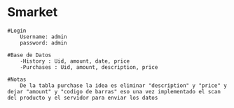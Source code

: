 # Smarket

    #Login
        Username: admin
        password: admin

    #Base de Datos
        -History : Uid, amount, date, price
        -Purchases : Uid, amount, description, price
    
    #Notas
        De la tabla purchase la idea es eliminar "description" y "price" y dejar "amount" y "codigo de barras" eso una vez implementado el scan del producto y el servidor para enviar los datos
